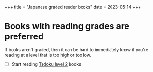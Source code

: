 +++
title = "Japanese graded reader books"
date = 2023-05-14
+++


# Books with reading grades are preferred

If books aren't graded, then it can be hard to immediately know if you're
reading at a level that is too high or too low.
- [ ] Start reading [Tadoku level 2](https://tadoku.org/japanese/book-search?level=l2) books
